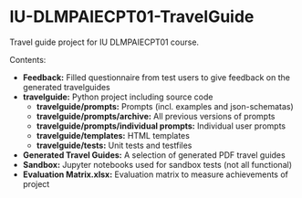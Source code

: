 # IU-DLMPAIECPT01-TravelGuide
Travel guide project for IU DLMPAIECPT01 course.

Contents:
* **Feedback:** Filled questionnaire from test users to give feedback on the generated travelguides
* **travelguide:** Python project including source code
  * **travelguide/prompts:** Prompts (incl. examples and json-schematas)
  * **travelguide/prompts/archive:**  All previous versions of prompts
  * **travelguide/prompts/individual prompts:** Individual user prompts
  * **travelguide/templates:** HTML templates
  * **travelguide/tests:** Unit tests and testfiles
* **Generated Travel Guides:** A selection of generated PDF travel guides
* **Sandbox:** Jupyter notebooks used for sandbox tests (not all functional)
* **Evaluation Matrix.xlsx:** Evaluation matrix to measure achievements of project

